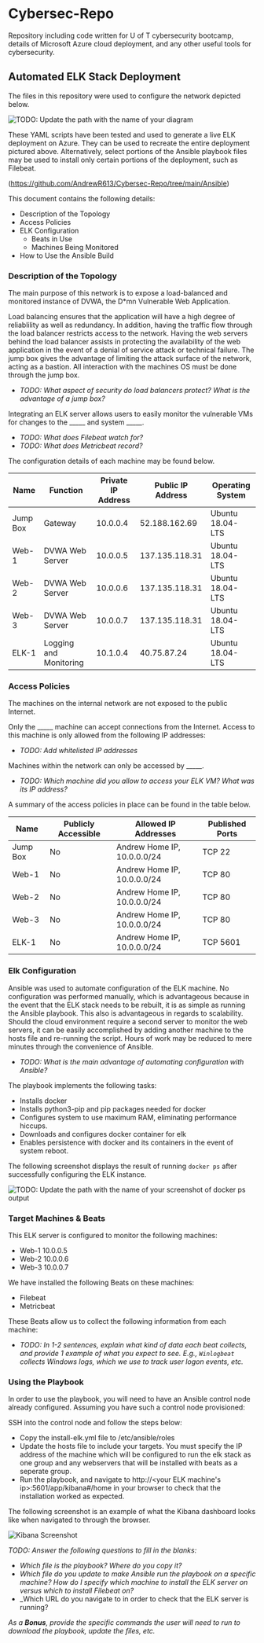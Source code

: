 # Cybersec-Repo
Repository including code written for U of T cybersecurity bootcamp, details of Microsoft Azure cloud deployment, and any other useful tools for cybersecurity.
## Automated ELK Stack Deployment

The files in this repository were used to configure the network depicted below.

![TODO: Update the path with the name of your diagram](https://github.com/AndrewR613/Cybersec-Repo/blob/main/Diagrams/ELK.png)

These YAML scripts have been tested and used to generate a live ELK deployment on Azure. They can be used to recreate the entire deployment pictured above. Alternatively, select portions of the Ansible playbook files may be used to install only certain portions of the deployment, such as Filebeat.

(https://github.com/AndrewR613/Cybersec-Repo/tree/main/Ansible)

This document contains the following details:
- Description of the Topology
- Access Policies
- ELK Configuration
  - Beats in Use
  - Machines Being Monitored
- How to Use the Ansible Build


### Description of the Topology

The main purpose of this network is to expose a load-balanced and monitored instance of DVWA, the D*mn Vulnerable Web Application.

Load balancing ensures that the application will have a high degree of reliablility as well as redundancy. In addition, having the traffic flow through the load balancer restricts access to the network. Having the web servers behind the load balancer assists in protecting the availability of the web application in the event of a denial of service attack or technical failure. The jump box gives the advantage of limiting the attack surface of the network, acting as a bastion. All interaction with the machines OS must be done through the jump box. 
- _TODO: What aspect of security do load balancers protect? What is the advantage of a jump box?_

Integrating an ELK server allows users to easily monitor the vulnerable VMs for changes to the _____ and system _____.
- _TODO: What does Filebeat watch for?_
- _TODO: What does Metricbeat record?_

The configuration details of each machine may be found below.

| Name     | Function               | Private IP Address | Public IP Address | Operating System |
|----------|------------------------|--------------------|-------------------|------------------|
| Jump Box | Gateway                | 10.0.0.4           | 52.188.162.69     | Ubuntu 18.04-LTS |
| Web-1    | DVWA Web Server        | 10.0.0.5           | 137.135.118.31    | Ubuntu 18.04-LTS |
| Web-2    | DVWA Web Server        | 10.0.0.6           | 137.135.118.31    | Ubuntu 18.04-LTS |
| Web-3    | DVWA Web Server        | 10.0.0.7           | 137.135.118.31    | Ubuntu 18.04-LTS |
| ELK-1    | Logging and Monitoring | 10.1.0.4           | 40.75.87.24       | Ubuntu 18.04-LTS |
### Access Policies

The machines on the internal network are not exposed to the public Internet. 

Only the _____ machine can accept connections from the Internet. Access to this machine is only allowed from the following IP addresses:
- _TODO: Add whitelisted IP addresses_

Machines within the network can only be accessed by _____.
- _TODO: Which machine did you allow to access your ELK VM? What was its IP address?_

A summary of the access policies in place can be found in the table below.

| Name     | Publicly Accessible | Allowed IP Addresses        | Published Ports |
|----------|---------------------|-----------------------------|-----------------|
| Jump Box | No                  | Andrew Home IP, 10.0.0.0/24 | TCP 22          |
| Web-1    | No                  | Andrew Home IP, 10.0.0.0/24 | TCP 80          |
| Web-2    | No                  | Andrew Home IP, 10.0.0.0/24 | TCP 80          |
| Web-3    | No                  | Andrew Home IP, 10.0.0.0/24 | TCP 80          |
| ELK-1    | No                  | Andrew Home IP, 10.0.0.0/24 | TCP 5601        |

### Elk Configuration

Ansible was used to automate configuration of the ELK machine. No configuration was performed manually, which is advantageous because in the event that the ELK stack needs to be rebuilt, it is as simple as running the Ansible playbook. This also is advantageous in regards to scalability. Should the cloud environment require a second server to monitor the web servers, it can be easily accomplished by adding another machine to the hosts file and re-running the script. Hours of work may be reduced to mere minutes through the convenience of Ansible.
- _TODO: What is the main advantage of automating configuration with Ansible?_

The playbook implements the following tasks:

- Installs docker
- Installs python3-pip and pip packages needed for docker
- Configures system to use maximum RAM, eliminating performance hiccups.
- Downloads and configures docker container for elk
- Enables persistence with docker and its containers in the event of system reboot.

The following screenshot displays the result of running `docker ps` after successfully configuring the ELK instance.

![TODO: Update the path with the name of your screenshot of docker ps output](https://github.com/AndrewR613/Cybersec-Repo/blob/main/Images/docker_screenshot.PNG)

### Target Machines & Beats
This ELK server is configured to monitor the following machines:
- Web-1 10.0.0.5
- Web-2 10.0.0.6
- Web-3 10.0.0.7

We have installed the following Beats on these machines:
- Filebeat
- Metricbeat

These Beats allow us to collect the following information from each machine:
- _TODO: In 1-2 sentences, explain what kind of data each beat collects, and provide 1 example of what you expect to see. E.g., `Winlogbeat` collects Windows logs, which we use to track user logon events, etc._

### Using the Playbook
In order to use the playbook, you will need to have an Ansible control node already configured. Assuming you have such a control node provisioned: 

SSH into the control node and follow the steps below:
- Copy the install-elk.yml file to /etc/ansible/roles
- Update the hosts file to include your targets. You must specify the IP address of the machine which will be configured to run the elk stack as one group and any webservers that will be installed with beats as a seperate group.
- Run the playbook, and navigate to http://<your ELK machine's ip>:5601/app/kibana#/home in your browser to check that the installation worked as expected.

The following screenshot is an example of what the Kibana dashboard looks like when navigated to through the browser.

![Kibana Screenshot](https://github.com/AndrewR613/Cybersec-Repo/blob/main/Images/kibana_screenshot.PNG)

_TODO: Answer the following questions to fill in the blanks:_
- _Which file is the playbook? Where do you copy it?_
- _Which file do you update to make Ansible run the playbook on a specific machine? How do I specify which machine to install the ELK server on versus which to install Filebeat on?_
- _Which URL do you navigate to in order to check that the ELK server is running?

_As a **Bonus**, provide the specific commands the user will need to run to download the playbook, update the files, etc._
